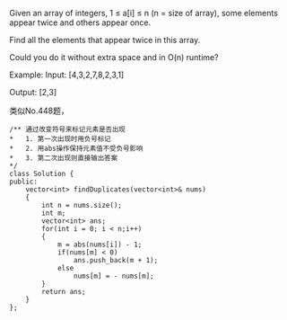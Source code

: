 Given an array of integers, 1 ≤ a[i] ≤ n (n = size of array), some elements appear twice and others appear once.

Find all the elements that appear twice in this array.

Could you do it without extra space and in O(n) runtime?

Example:
Input:
[4,3,2,7,8,2,3,1]

Output:
[2,3]

类似No.448题，
```
/** 通过改变符号来标记元素是否出现
*   1. 第一次出现时用负号标记
*   2. 用abs操作保持元素值不受负号影响
*   3. 第二次出现则直接输出答案
*/
class Solution {
public:
    vector<int> findDuplicates(vector<int>& nums) 
    {
        int n = nums.size();
        int m;
        vector<int> ans;
        for(int i = 0; i < n;i++)
        {
            m = abs(nums[i]) - 1;
            if(nums[m] < 0)
                ans.push_back(m + 1);
            else
                nums[m] = - nums[m];
        }
        return ans;
    }
};
```
